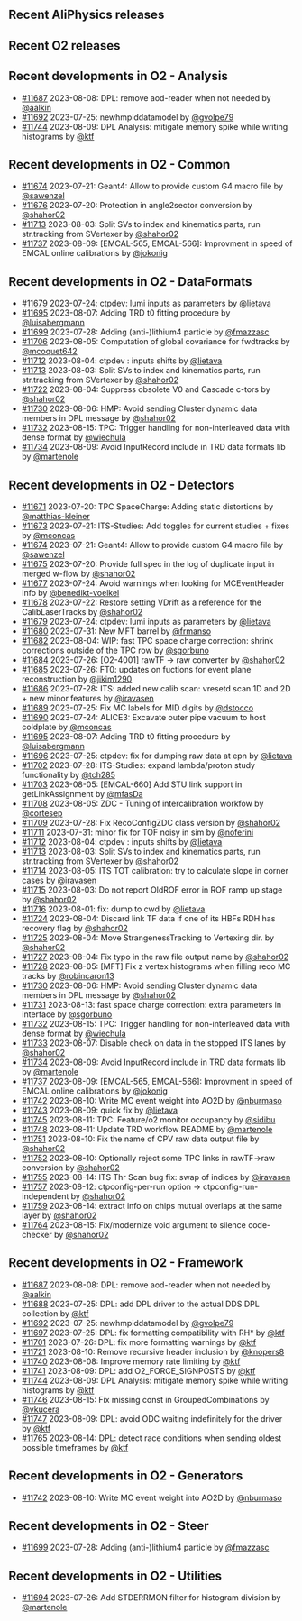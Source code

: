 ## Recent AliPhysics releases
## Recent O2 releases
## Recent developments in O2 - Analysis
- [\#11687](https://github.com/AliceO2Group/AliceO2/pull/11687) 2023-08-08: DPL: remove aod-reader when not needed by [@aalkin](https://github.com/aalkin)
- [\#11692](https://github.com/AliceO2Group/AliceO2/pull/11692) 2023-07-25: newhmpiddatamodel by [@gvolpe79](https://github.com/gvolpe79)
- [\#11744](https://github.com/AliceO2Group/AliceO2/pull/11744) 2023-08-09: DPL Analysis: mitigate memory spike while writing histograms by [@ktf](https://github.com/ktf)
## Recent developments in O2 - Common
- [\#11674](https://github.com/AliceO2Group/AliceO2/pull/11674) 2023-07-21: Geant4: Allow to provide custom G4 macro file by [@sawenzel](https://github.com/sawenzel)
- [\#11676](https://github.com/AliceO2Group/AliceO2/pull/11676) 2023-07-20: Protection in angle2sector conversion by [@shahor02](https://github.com/shahor02)
- [\#11713](https://github.com/AliceO2Group/AliceO2/pull/11713) 2023-08-03: Split SVs to index and kinematics parts, run str.tracking from SVertexer by [@shahor02](https://github.com/shahor02)
- [\#11737](https://github.com/AliceO2Group/AliceO2/pull/11737) 2023-08-09: [EMCAL-565, EMCAL-566]: Improvment in speed of EMCAL online calibrations by [@jokonig](https://github.com/jokonig)
## Recent developments in O2 - DataFormats
- [\#11679](https://github.com/AliceO2Group/AliceO2/pull/11679) 2023-07-24: ctpdev: lumi inputs as parameters by [@lietava](https://github.com/lietava)
- [\#11695](https://github.com/AliceO2Group/AliceO2/pull/11695) 2023-08-07: Adding TRD t0 fitting procedure by [@luisabergmann](https://github.com/luisabergmann)
- [\#11699](https://github.com/AliceO2Group/AliceO2/pull/11699) 2023-07-28: Adding (anti-)lithium4 particle by [@fmazzasc](https://github.com/fmazzasc)
- [\#11706](https://github.com/AliceO2Group/AliceO2/pull/11706) 2023-08-05: Computation of global covariance for fwdtracks by [@mcoquet642](https://github.com/mcoquet642)
- [\#11712](https://github.com/AliceO2Group/AliceO2/pull/11712) 2023-08-04: ctpdev : inputs shifts by [@lietava](https://github.com/lietava)
- [\#11713](https://github.com/AliceO2Group/AliceO2/pull/11713) 2023-08-03: Split SVs to index and kinematics parts, run str.tracking from SVertexer by [@shahor02](https://github.com/shahor02)
- [\#11722](https://github.com/AliceO2Group/AliceO2/pull/11722) 2023-08-04: Suppress obsolete V0 and Cascade c-tors by [@shahor02](https://github.com/shahor02)
- [\#11730](https://github.com/AliceO2Group/AliceO2/pull/11730) 2023-08-06: HMP: Avoid sending Cluster dynamic data members in DPL message by [@shahor02](https://github.com/shahor02)
- [\#11732](https://github.com/AliceO2Group/AliceO2/pull/11732) 2023-08-15: TPC: Trigger handling for non-interleaved data with dense format by [@wiechula](https://github.com/wiechula)
- [\#11734](https://github.com/AliceO2Group/AliceO2/pull/11734) 2023-08-09: Avoid InputRecord include in TRD data formats lib by [@martenole](https://github.com/martenole)
## Recent developments in O2 - Detectors
- [\#11671](https://github.com/AliceO2Group/AliceO2/pull/11671) 2023-07-20: TPC SpaceCharge: Adding static distortions by [@matthias-kleiner](https://github.com/matthias-kleiner)
- [\#11673](https://github.com/AliceO2Group/AliceO2/pull/11673) 2023-07-21: ITS-Studies: Add toggles for current studies + fixes by [@mconcas](https://github.com/mconcas)
- [\#11674](https://github.com/AliceO2Group/AliceO2/pull/11674) 2023-07-21: Geant4: Allow to provide custom G4 macro file by [@sawenzel](https://github.com/sawenzel)
- [\#11675](https://github.com/AliceO2Group/AliceO2/pull/11675) 2023-07-20: Provide full spec in the log of duplicate input in merged w-flow by [@shahor02](https://github.com/shahor02)
- [\#11677](https://github.com/AliceO2Group/AliceO2/pull/11677) 2023-07-24: Avoid warnings when looking for MCEventHeader info by [@benedikt-voelkel](https://github.com/benedikt-voelkel)
- [\#11678](https://github.com/AliceO2Group/AliceO2/pull/11678) 2023-07-22: Restore setting VDrift as a reference for the CalibLaserTracks by [@shahor02](https://github.com/shahor02)
- [\#11679](https://github.com/AliceO2Group/AliceO2/pull/11679) 2023-07-24: ctpdev: lumi inputs as parameters by [@lietava](https://github.com/lietava)
- [\#11680](https://github.com/AliceO2Group/AliceO2/pull/11680) 2023-07-31: New MFT barrel by [@frmanso](https://github.com/frmanso)
- [\#11682](https://github.com/AliceO2Group/AliceO2/pull/11682) 2023-08-04: WIP: fast TPC space charge correction: shrink corrections outside of the TPC row by [@sgorbuno](https://github.com/sgorbuno)
- [\#11684](https://github.com/AliceO2Group/AliceO2/pull/11684) 2023-07-26: [O2-4001] rawTF -> raw converter by [@shahor02](https://github.com/shahor02)
- [\#11685](https://github.com/AliceO2Group/AliceO2/pull/11685) 2023-07-26: FT0: updates on fuctions for event plane reconstruction by [@jikim1290](https://github.com/jikim1290)
- [\#11686](https://github.com/AliceO2Group/AliceO2/pull/11686) 2023-07-28: ITS: added new calib scan: vresetd scan 1D and 2D + new minor features by [@iravasen](https://github.com/iravasen)
- [\#11689](https://github.com/AliceO2Group/AliceO2/pull/11689) 2023-07-25: Fix MC labels for MID digits by [@dstocco](https://github.com/dstocco)
- [\#11690](https://github.com/AliceO2Group/AliceO2/pull/11690) 2023-07-24: ALICE3: Excavate outer pipe  vacuum to host coldplate by [@mconcas](https://github.com/mconcas)
- [\#11695](https://github.com/AliceO2Group/AliceO2/pull/11695) 2023-08-07: Adding TRD t0 fitting procedure by [@luisabergmann](https://github.com/luisabergmann)
- [\#11696](https://github.com/AliceO2Group/AliceO2/pull/11696) 2023-07-25: ctpdev: fix for dumping raw data at epn by [@lietava](https://github.com/lietava)
- [\#11702](https://github.com/AliceO2Group/AliceO2/pull/11702) 2023-07-28: ITS-Studies: expand lambda/proton study functionality by [@tch285](https://github.com/tch285)
- [\#11703](https://github.com/AliceO2Group/AliceO2/pull/11703) 2023-08-05: [EMCAL-660] Add STU link support in getLinkAssignment by [@mfasDa](https://github.com/mfasDa)
- [\#11708](https://github.com/AliceO2Group/AliceO2/pull/11708) 2023-08-05: ZDC - Tuning of intercalibration workfow by [@cortesep](https://github.com/cortesep)
- [\#11709](https://github.com/AliceO2Group/AliceO2/pull/11709) 2023-07-28: Fix RecoConfigZDC class version by [@shahor02](https://github.com/shahor02)
- [\#11711](https://github.com/AliceO2Group/AliceO2/pull/11711) 2023-07-31: minor fix for TOF noisy in sim by [@noferini](https://github.com/noferini)
- [\#11712](https://github.com/AliceO2Group/AliceO2/pull/11712) 2023-08-04: ctpdev : inputs shifts by [@lietava](https://github.com/lietava)
- [\#11713](https://github.com/AliceO2Group/AliceO2/pull/11713) 2023-08-03: Split SVs to index and kinematics parts, run str.tracking from SVertexer by [@shahor02](https://github.com/shahor02)
- [\#11714](https://github.com/AliceO2Group/AliceO2/pull/11714) 2023-08-05: ITS TOT calibration: try to calculate slope in corner cases by [@iravasen](https://github.com/iravasen)
- [\#11715](https://github.com/AliceO2Group/AliceO2/pull/11715) 2023-08-03: Do not report OldROF error in ROF ramp up stage by [@shahor02](https://github.com/shahor02)
- [\#11716](https://github.com/AliceO2Group/AliceO2/pull/11716) 2023-08-01: fix: dump to cwd by [@lietava](https://github.com/lietava)
- [\#11724](https://github.com/AliceO2Group/AliceO2/pull/11724) 2023-08-04: Discard link TF data if one of its HBFs RDH has recovery flag by [@shahor02](https://github.com/shahor02)
- [\#11725](https://github.com/AliceO2Group/AliceO2/pull/11725) 2023-08-04: Move StrangenessTracking to Vertexing dir. by [@shahor02](https://github.com/shahor02)
- [\#11727](https://github.com/AliceO2Group/AliceO2/pull/11727) 2023-08-04: Fix typo in the raw file output name by [@shahor02](https://github.com/shahor02)
- [\#11728](https://github.com/AliceO2Group/AliceO2/pull/11728) 2023-08-05: [MFT] Fix z vertex histograms when filling reco MC tracks by [@robincaron13](https://github.com/robincaron13)
- [\#11730](https://github.com/AliceO2Group/AliceO2/pull/11730) 2023-08-06: HMP: Avoid sending Cluster dynamic data members in DPL message by [@shahor02](https://github.com/shahor02)
- [\#11731](https://github.com/AliceO2Group/AliceO2/pull/11731) 2023-08-13: fast space charge correction: extra parameters in interface by [@sgorbuno](https://github.com/sgorbuno)
- [\#11732](https://github.com/AliceO2Group/AliceO2/pull/11732) 2023-08-15: TPC: Trigger handling for non-interleaved data with dense format by [@wiechula](https://github.com/wiechula)
- [\#11733](https://github.com/AliceO2Group/AliceO2/pull/11733) 2023-08-07: Disable check on data in the stopped ITS lanes by [@shahor02](https://github.com/shahor02)
- [\#11734](https://github.com/AliceO2Group/AliceO2/pull/11734) 2023-08-09: Avoid InputRecord include in TRD data formats lib by [@martenole](https://github.com/martenole)
- [\#11737](https://github.com/AliceO2Group/AliceO2/pull/11737) 2023-08-09: [EMCAL-565, EMCAL-566]: Improvment in speed of EMCAL online calibrations by [@jokonig](https://github.com/jokonig)
- [\#11742](https://github.com/AliceO2Group/AliceO2/pull/11742) 2023-08-10: Write MC event weight into AO2D by [@nburmaso](https://github.com/nburmaso)
- [\#11743](https://github.com/AliceO2Group/AliceO2/pull/11743) 2023-08-09: quick fix by [@lietava](https://github.com/lietava)
- [\#11745](https://github.com/AliceO2Group/AliceO2/pull/11745) 2023-08-11: TPC: Feature/o2 monitor occupancy by [@sidibu](https://github.com/sidibu)
- [\#11748](https://github.com/AliceO2Group/AliceO2/pull/11748) 2023-08-11: Update TRD workflow README by [@martenole](https://github.com/martenole)
- [\#11751](https://github.com/AliceO2Group/AliceO2/pull/11751) 2023-08-10: Fix the name of CPV raw data output file by [@shahor02](https://github.com/shahor02)
- [\#11752](https://github.com/AliceO2Group/AliceO2/pull/11752) 2023-08-10: Optionally reject some TPC links in rawTF->raw conversion by [@shahor02](https://github.com/shahor02)
- [\#11755](https://github.com/AliceO2Group/AliceO2/pull/11755) 2023-08-14: ITS Thr Scan bug fix: swap of indices by [@iravasen](https://github.com/iravasen)
- [\#11757](https://github.com/AliceO2Group/AliceO2/pull/11757) 2023-08-12: ctpconfig-per-run option -> ctpconfig-run-independent by [@shahor02](https://github.com/shahor02)
- [\#11759](https://github.com/AliceO2Group/AliceO2/pull/11759) 2023-08-14: extract info on chips mutual overlaps at the same layer by [@shahor02](https://github.com/shahor02)
- [\#11764](https://github.com/AliceO2Group/AliceO2/pull/11764) 2023-08-15: Fix/modernize void argument to silence code-checker by [@shahor02](https://github.com/shahor02)
## Recent developments in O2 - Framework
- [\#11687](https://github.com/AliceO2Group/AliceO2/pull/11687) 2023-08-08: DPL: remove aod-reader when not needed by [@aalkin](https://github.com/aalkin)
- [\#11688](https://github.com/AliceO2Group/AliceO2/pull/11688) 2023-07-25: DPL: add DPL driver to the actual DDS DPL collection by [@ktf](https://github.com/ktf)
- [\#11692](https://github.com/AliceO2Group/AliceO2/pull/11692) 2023-07-25: newhmpiddatamodel by [@gvolpe79](https://github.com/gvolpe79)
- [\#11697](https://github.com/AliceO2Group/AliceO2/pull/11697) 2023-07-25: DPL: fix formatting compatibility with RH* by [@ktf](https://github.com/ktf)
- [\#11701](https://github.com/AliceO2Group/AliceO2/pull/11701) 2023-07-26: DPL: fix more formatting warnings by [@ktf](https://github.com/ktf)
- [\#11721](https://github.com/AliceO2Group/AliceO2/pull/11721) 2023-08-10: Remove recursive header inclusion by [@knopers8](https://github.com/knopers8)
- [\#11740](https://github.com/AliceO2Group/AliceO2/pull/11740) 2023-08-08: Improve memory rate limiting by [@ktf](https://github.com/ktf)
- [\#11741](https://github.com/AliceO2Group/AliceO2/pull/11741) 2023-08-09: DPL: add O2_FORCE_SIGNPOSTS by [@ktf](https://github.com/ktf)
- [\#11744](https://github.com/AliceO2Group/AliceO2/pull/11744) 2023-08-09: DPL Analysis: mitigate memory spike while writing histograms by [@ktf](https://github.com/ktf)
- [\#11746](https://github.com/AliceO2Group/AliceO2/pull/11746) 2023-08-15: Fix missing const in GroupedCombinations by [@vkucera](https://github.com/vkucera)
- [\#11747](https://github.com/AliceO2Group/AliceO2/pull/11747) 2023-08-09: DPL: avoid ODC waiting indefinitely for the driver by [@ktf](https://github.com/ktf)
- [\#11765](https://github.com/AliceO2Group/AliceO2/pull/11765) 2023-08-14: DPL: detect race conditions when sending oldest possible timeframes by [@ktf](https://github.com/ktf)
## Recent developments in O2 - Generators
- [\#11742](https://github.com/AliceO2Group/AliceO2/pull/11742) 2023-08-10: Write MC event weight into AO2D by [@nburmaso](https://github.com/nburmaso)
## Recent developments in O2 - Steer
- [\#11699](https://github.com/AliceO2Group/AliceO2/pull/11699) 2023-07-28: Adding (anti-)lithium4 particle by [@fmazzasc](https://github.com/fmazzasc)
## Recent developments in O2 - Utilities
- [\#11694](https://github.com/AliceO2Group/AliceO2/pull/11694) 2023-07-26: Add STDERRMON filter for histogram division by [@martenole](https://github.com/martenole)
